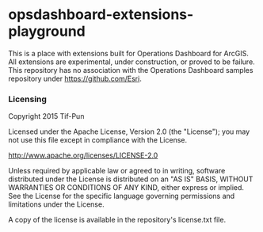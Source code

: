 # opsdashboard-extensions-playground
This is a place with extensions built for Operations Dashboard for ArcGIS. All extensions are experimental, under construction, or proved to be failure. This repository has no association with the Operations Dashboard samples repository under https://github.com/Esri. 

### Licensing

Copyright 2015 Tif-Pun

Licensed under the Apache License, Version 2.0 (the "License"); you may not use this file except in compliance with the License.

http://www.apache.org/licenses/LICENSE-2.0

Unless required by applicable law or agreed to in writing, software distributed under the License is distributed on an "AS IS" BASIS, WITHOUT WARRANTIES OR CONDITIONS OF ANY KIND, either express or implied. See the License for the specific language governing permissions and limitations under the License.

A copy of the license is available in the repository's license.txt file.
